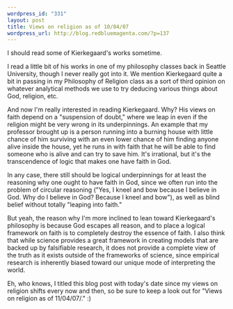 ```yaml
--- 
wordpress_id: "331"
layout: post
title: Views on religion as of 10/04/07
wordpress_url: http://blog.redbluemagenta.com/?p=137
---
```

I should read some of Kierkegaard's works sometime.

I read a little bit of his works in one of my philosophy classes back in Seattle University, though I never really got into it.  We mention Kierkegaard quite a bit in passing in my Philosophy of Religion class as a sort of third opinion on whatever analytical methods we use to try deducing various things about God, religion, etc.

And now I'm really interested in reading Kierkegaard.  Why?  His views on faith depend on a "suspension of doubt," where we leap in even if the religion might be very wrong in its underpinnings.  An example that my professor brought up is a person running into a burning house with little chance of him surviving with an even lower chance of him finding anyone alive inside the house, yet he runs in with faith that he will be able to find someone who is alive and can try to save him.  It's irrational, but it's the transcendence of logic that makes one have faith in God.

In any case, there still should be logical underpinnings for at least the reasoning why one ought to have faith in God, since we often run into the problem of circular reasoning ("Yes, I kneel and bow because I believe in God.  Why do I believe in God?  Because I kneel and bow"), as well as blind belief without totally "leaping into faith."

But yeah, the reason why I'm more inclined to lean toward Kierkegaard's philosophy is because God escapes all reason, and to place a logical framework on faith is to completely destroy the essence of faith.  I also think that while science provides a great framework in creating models that are backed up by falsifiable research, it does not provide a complete view of the truth as it exists outside of the frameworks of science, since empirical research is inherently biased toward our unique mode of interpreting the world.

Eh, who knows, I titled this blog post with today's date since my views on religion shifts every now and then, so be sure to keep a look out for "Views on religion as of 11/04/07/." :)
